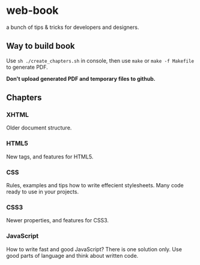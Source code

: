 # web-book

a bunch of tips &amp; tricks for developers and designers.


## Way to build book

Use `sh ./create_chapters.sh` in console, then use `make` or `make -f Makefile` to generate PDF.

**Don't upload generated PDF and temporary files to github.**

## Chapters

### XHTML

Older document structure.

### HTML5

New tags, and features for HTML5.

### CSS

Rules, examples and tips how to write effecient stylesheets. Many code ready to use in your projects.

### CSS3

Newer properties, and features for CSS3.

### JavaScript

How to write fast and good JavaScript? There is one solution only. Use good parts of language and think about written code.
